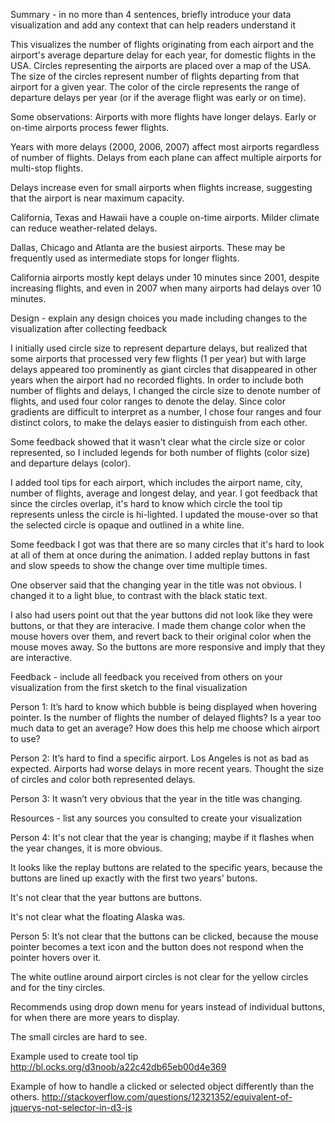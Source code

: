 
Summary - in no more than 4 sentences, briefly introduce your data visualization and add any context that can help readers understand it

This visualizes the number of flights originating from each airport and the airport's average departure delay for each year, for domestic flights in the USA.  Circles representing the airports are placed over a map of the USA. The size of the circles represent number of flights departing from that airport for a given year.  The color of the circle represents the range of departure delays per year (or if the average flight was early or on time).

Some observations:
Airports with more flights have longer delays.  Early or on-time airports process fewer flights.

Years with more delays (2000, 2006, 2007) affect most airports regardless of number of flights. Delays from each plane can affect multiple airports for multi-stop flights.

Delays increase even for small airports when flights increase, suggesting that the airport is near maximum capacity.

California, Texas and Hawaii have a couple on-time airports. Milder climate can reduce weather-related delays.

Dallas, Chicago and Atlanta are the busiest airports.  These may be frequently used as intermediate stops for longer flights.

California airports mostly kept delays under 10 minutes since 2001, despite increasing flights, and even in 2007 when many airports had delays over 10 minutes.

Design - explain any design choices you made including changes to the visualization after collecting feedback

I initially used circle size to represent departure delays, but realized that some airports that processed very few flights (1 per year) but with large delays appeared too prominently as giant circles that disappeared in other years when the airport had no recorded flights.  In order to include both number of flights and delays, I changed the circle size to denote number of flights, and used four color ranges to denote the delay.  Since color gradients are difficult to interpret as a number, I chose four ranges and four distinct colors, to make the delays easier to distinguish from each other.

Some feedback showed that it wasn't clear what the circle size or color represented, so I included legends for both number of flights (color size) and departure delays (color).

I added tool tips for each airport, which includes the airport name, city, number of flights, average and longest delay, and year. I got feedback that since the circles overlap, it's hard to know which circle the tool tip represents unless the circle is hi-lighted.  I updated the mouse-over so that the selected circle is opaque and outlined in a white line.

Some feedback I got was that there are so many circles that it's hard to look at all of them at once during the animation.  I added replay buttons in fast and slow speeds to show the change over time multiple times.

One observer said that the changing year in the title was not obvious.  I changed it to a light blue, to contrast with the black static text.

I also had users point out that the year buttons did not look like they were buttons, or that they are interacive.  I made them change color when the mouse hovers over them, and revert back to their original color when the mouse moves away.  So the buttons are more responsive and imply that they are interactive.

Feedback - include all feedback you received from others on your visualization from the first sketch to the final visualization

Person 1:
It’s hard to know which bubble is being displayed when hovering pointer.
Is the number of flights the number of delayed flights?
Is a year too much data to get an average?
How does this help me choose which airport to use?

Person 2:
It’s hard to find a specific airport.
Los Angeles is not as bad as expected.
Airports had worse delays in more recent years.
Thought the size of circles and color both represented delays.

Person 3:
It wasn’t very obvious that the year in the title was changing.

Resources - list any sources you consulted to create your visualization

Person 4:
It's not clear that the year is changing; maybe if it flashes when the year changes, it is more obvious.  

It looks like the replay buttons are related to the specific years, because the buttons are lined up exactly with the first two years' butons.  

It's not clear that the year buttons are buttons.

It's not clear what the floating Alaska was.

Person 5:
It’s not clear that the buttons can be clicked, because the mouse pointer becomes a text icon and the button does not respond when the pointer hovers over it.

The white outline around airport circles is not clear for the yellow circles and for the tiny circles.

Recommends using drop down menu for years instead of individual buttons, for when there are more years to display.

The small circles are hard to see.

Example used to create tool tip
http://bl.ocks.org/d3noob/a22c42db65eb00d4e369

Example of how to handle a clicked or selected object differently than the others.
http://stackoverflow.com/questions/12321352/equivalent-of-jquerys-not-selector-in-d3-js


